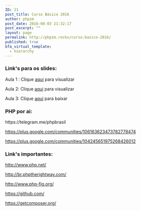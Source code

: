 ```yaml
---
ID: 21
post_title: Curso Básico 2016
author: phpzm
post_date: 2016-08-03 21:32:17
post_excerpt: ""
layout: page
permalink: http://phpzm.rocks/curso-basico-2016/
published: true
bfa_virtual_template:
  - hierarchy
---
```

<h3>Link's para os slides:</h3>
Aula 1 : Clique <a href="https://docs.google.com/presentation/d/141cdPA7ntIJXRr0WGY-chsQUCEkusWn9gg33-R4qUCA/edit?usp=sharing">aqui</a> para visualizar

Aula 2: Clique <a href="https://docs.google.com/presentation/d/1evuDJj53MAp0SEzQllLnMbPkSho69oMuk_U0XygYyiI/edit?usp=sharing">aqui</a> para visualizar

Aula 3: Clique <a href="http://phpzm.rocks/wp-content/uploads/2016/08/Aplicações-Web-com-PHP.pdf">aqui</a> para baixar
<h3>PHP por ai:</h3>
https://telegram.me/phpbrasil

https://plus.google.com/communities/106163623473782778474

https://plus.google.com/communities/104245651975268426012
<h3>Link's importantes:</h3>
<a href="http://php.net/manual/en/getting-started.php">http://www.php.net/</a>

<a href="http://br.phptherightway.com/">http://br.phptherightway.com/</a>

<a href="http://www.php-fig.org/">http://www.php-fig.org/</a>

<a href="https://github.com/">https://github.com/</a>

<a href="https://getcomposer.org/">https://getcomposer.org/</a>

&nbsp;

&nbsp;